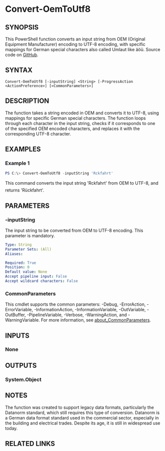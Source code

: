﻿---
external help file: EulandaConnect-help.xml
Module Name: EulandaConnect
online version: https://github.com/Eulanda/EulandaConnect/blob/master/docs/Convert-OemToUtf8.md
schema: 2.0.0
lastMod: 2024-03-19T06:27:25
---

# Convert-OemToUtf8

## SYNOPSIS
This PowerShell function converts an input string from OEM (Original Equipment Manufacturer) encoding to UTF-8 encoding, with specific mappings for German special characters also called Umlaut like äöü. Source code on [GitHub](https://github.com/Eulanda/EulandaConnect/blob/master/source/public/Convert-OemToUtf8.ps1).

## SYNTAX

```
Convert-OemToUtf8 [-inputString] <String> [-ProgressAction <ActionPreference>] [<CommonParameters>]
```

## DESCRIPTION
The function takes a string encoded in OEM and converts it to UTF-8, using mappings for specific German special characters.  The function loops through each character in the input string, checks if it corresponds to one of the specified OEM encoded characters,  and replaces it with the corresponding UTF-8 character.

## EXAMPLES

### Example 1
```powershell
PS C:\> Convert-OemToUtf8 -inputString 'Rckfahrt'
```

This command converts the input string 'Rckfahrt' from OEM to UTF-8, and returns 'Rückfahrt'.

## PARAMETERS

### -inputString
The input string to be converted from OEM to UTF-8 encoding. This parameter is mandatory.

```yaml
Type: String
Parameter Sets: (All)
Aliases:

Required: True
Position: 0
Default value: None
Accept pipeline input: False
Accept wildcard characters: False
```


### CommonParameters
This cmdlet supports the common parameters: -Debug, -ErrorAction, -ErrorVariable, -InformationAction, -InformationVariable, -OutVariable, -OutBuffer, -PipelineVariable, -Verbose, -WarningAction, and -WarningVariable. For more information, see [about_CommonParameters](http://go.microsoft.com/fwlink/?LinkID=113216).

## INPUTS

### None

## OUTPUTS

### System.Object
## NOTES

The function was created to support legacy data formats, particularly the Datanorm standard, which still requires this type of conversion.  Datanorm is a German data format standard used in the commercial sector, especially in the building and electrical trades.  Despite its age, it is still in widespread use today.

## RELATED LINKS


